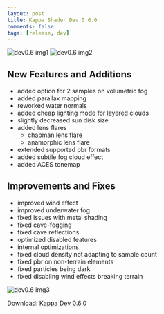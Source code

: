 ```yaml
---
layout: post
title: Kappa Shader Dev 0.6.0
comments: false
tags: [release, dev]
---
```


![dev0.6 img1](https://raw.githubusercontent.com/rre36/glsl_kappa/gh-pages/img/dev0.6.0_c.jpg)
![dev0.6 img2](https://raw.githubusercontent.com/rre36/glsl_kappa/gh-pages/img/dev0.6.0_b.jpg)

<h2>New Features and Additions</h2>

* added option for 2 samples on volumetric fog
* added parallax mapping
* reworked water normals
* added cheap lighting mode for layered clouds
* slightly decreased sun disk size
* added lens flares
  * chapman lens flare
  * anamorphic lens flare
* extended supported pbr formats
* added subtile fog cloud effect
* added ACES tonemap


<h2>Improvements and Fixes</h2>

* improved wind effect
* improved underwater fog
* fixed issues with metal shading
* fixed cave-fogging
* fixed cave reflections
* optimized disabled features
* internal optimizations
* fixed cloud density not adapting to sample count
* fixed pbr on non-terrain elements
* fixed particles being dark
* fixed disabling wind effects breaking terrain

![dev0.6 img3](https://raw.githubusercontent.com/rre36/glsl_kappa/gh-pages/img/dev0.6.0_e.jpg)

Download: [Kappa Dev 0.6.0](https://github.com/rre36/glsl_kappa/releases/download/v0.6/Kappa_dev0.6.0.zip)
